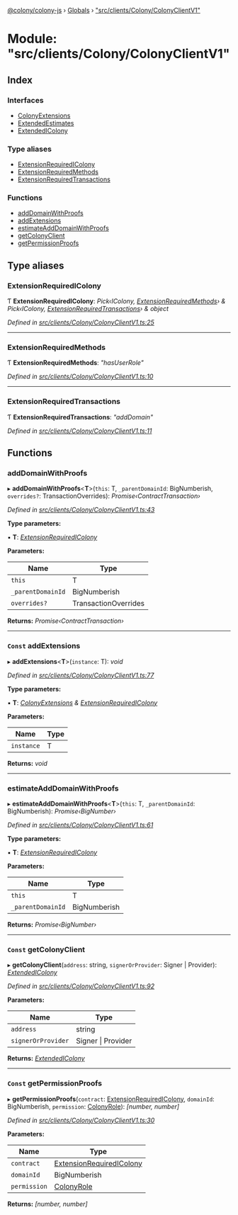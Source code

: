 [@colony/colony-js](../README.md) › [Globals](../globals.md) › ["src/clients/Colony/ColonyClientV1"](_src_clients_colony_colonyclientv1_.md)

# Module: "src/clients/Colony/ColonyClientV1"

## Index

### Interfaces

* [ColonyExtensions](../interfaces/_src_clients_colony_colonyclientv1_.colonyextensions.md)
* [ExtendedEstimates](../interfaces/_src_clients_colony_colonyclientv1_.extendedestimates.md)
* [ExtendedIColony](../interfaces/_src_clients_colony_colonyclientv1_.extendedicolony.md)

### Type aliases

* [ExtensionRequiredIColony](_src_clients_colony_colonyclientv1_.md#extensionrequiredicolony)
* [ExtensionRequiredMethods](_src_clients_colony_colonyclientv1_.md#extensionrequiredmethods)
* [ExtensionRequiredTransactions](_src_clients_colony_colonyclientv1_.md#extensionrequiredtransactions)

### Functions

* [addDomainWithProofs](_src_clients_colony_colonyclientv1_.md#adddomainwithproofs)
* [addExtensions](_src_clients_colony_colonyclientv1_.md#const-addextensions)
* [estimateAddDomainWithProofs](_src_clients_colony_colonyclientv1_.md#estimateadddomainwithproofs)
* [getColonyClient](_src_clients_colony_colonyclientv1_.md#const-getcolonyclient)
* [getPermissionProofs](_src_clients_colony_colonyclientv1_.md#const-getpermissionproofs)

## Type aliases

###  ExtensionRequiredIColony

Ƭ **ExtensionRequiredIColony**: *Pick‹IColony, [ExtensionRequiredMethods](_src_clients_colony_colonyclientv1_.md#extensionrequiredmethods)› & Pick‹IColony, [ExtensionRequiredTransactions](_src_clients_colony_colonyclientv1_.md#extensionrequiredtransactions)› & object*

*Defined in [src/clients/Colony/ColonyClientV1.ts:25](https://github.com/JoinColony/colonyJS/blob/c5d5ff4/src/clients/Colony/ColonyClientV1.ts#L25)*

___

###  ExtensionRequiredMethods

Ƭ **ExtensionRequiredMethods**: *"hasUserRole"*

*Defined in [src/clients/Colony/ColonyClientV1.ts:10](https://github.com/JoinColony/colonyJS/blob/c5d5ff4/src/clients/Colony/ColonyClientV1.ts#L10)*

___

###  ExtensionRequiredTransactions

Ƭ **ExtensionRequiredTransactions**: *"addDomain"*

*Defined in [src/clients/Colony/ColonyClientV1.ts:11](https://github.com/JoinColony/colonyJS/blob/c5d5ff4/src/clients/Colony/ColonyClientV1.ts#L11)*

## Functions

###  addDomainWithProofs

▸ **addDomainWithProofs**<**T**>(`this`: T, `_parentDomainId`: BigNumberish, `overrides?`: TransactionOverrides): *Promise‹ContractTransaction›*

*Defined in [src/clients/Colony/ColonyClientV1.ts:43](https://github.com/JoinColony/colonyJS/blob/c5d5ff4/src/clients/Colony/ColonyClientV1.ts#L43)*

**Type parameters:**

▪ **T**: *[ExtensionRequiredIColony](_src_clients_colony_colonyclientv1_.md#extensionrequiredicolony)*

**Parameters:**

Name | Type |
------ | ------ |
`this` | T |
`_parentDomainId` | BigNumberish |
`overrides?` | TransactionOverrides |

**Returns:** *Promise‹ContractTransaction›*

___

### `Const` addExtensions

▸ **addExtensions**<**T**>(`instance`: T): *void*

*Defined in [src/clients/Colony/ColonyClientV1.ts:77](https://github.com/JoinColony/colonyJS/blob/c5d5ff4/src/clients/Colony/ColonyClientV1.ts#L77)*

**Type parameters:**

▪ **T**: *[ColonyExtensions](../interfaces/_src_clients_colony_colonyclientv1_.colonyextensions.md) & [ExtensionRequiredIColony](_src_clients_colony_colonyclientv1_.md#extensionrequiredicolony)*

**Parameters:**

Name | Type |
------ | ------ |
`instance` | T |

**Returns:** *void*

___

###  estimateAddDomainWithProofs

▸ **estimateAddDomainWithProofs**<**T**>(`this`: T, `_parentDomainId`: BigNumberish): *Promise‹BigNumber›*

*Defined in [src/clients/Colony/ColonyClientV1.ts:61](https://github.com/JoinColony/colonyJS/blob/c5d5ff4/src/clients/Colony/ColonyClientV1.ts#L61)*

**Type parameters:**

▪ **T**: *[ExtensionRequiredIColony](_src_clients_colony_colonyclientv1_.md#extensionrequiredicolony)*

**Parameters:**

Name | Type |
------ | ------ |
`this` | T |
`_parentDomainId` | BigNumberish |

**Returns:** *Promise‹BigNumber›*

___

### `Const` getColonyClient

▸ **getColonyClient**(`address`: string, `signerOrProvider`: Signer | Provider): *[ExtendedIColony](../interfaces/_src_clients_colony_colonyclientv1_.extendedicolony.md)*

*Defined in [src/clients/Colony/ColonyClientV1.ts:92](https://github.com/JoinColony/colonyJS/blob/c5d5ff4/src/clients/Colony/ColonyClientV1.ts#L92)*

**Parameters:**

Name | Type |
------ | ------ |
`address` | string |
`signerOrProvider` | Signer &#124; Provider |

**Returns:** *[ExtendedIColony](../interfaces/_src_clients_colony_colonyclientv1_.extendedicolony.md)*

___

### `Const` getPermissionProofs

▸ **getPermissionProofs**(`contract`: [ExtensionRequiredIColony](_src_clients_colony_colonyclientv1_.md#extensionrequiredicolony), `domainId`: BigNumberish, `permission`: [ColonyRole](../enums/_src_constants_.colonyrole.md)): *[number, number]*

*Defined in [src/clients/Colony/ColonyClientV1.ts:30](https://github.com/JoinColony/colonyJS/blob/c5d5ff4/src/clients/Colony/ColonyClientV1.ts#L30)*

**Parameters:**

Name | Type |
------ | ------ |
`contract` | [ExtensionRequiredIColony](_src_clients_colony_colonyclientv1_.md#extensionrequiredicolony) |
`domainId` | BigNumberish |
`permission` | [ColonyRole](../enums/_src_constants_.colonyrole.md) |

**Returns:** *[number, number]*
